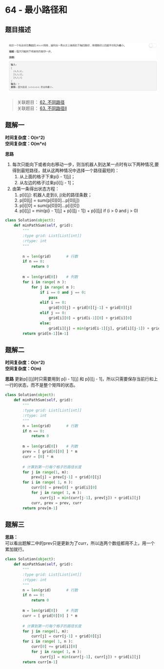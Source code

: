 # 64 - 最小路径和

## 题目描述
![problem](images/64.png)

>关联题目： [62. 不同路径](https://github.com/Rosevil1874/LeetCode/tree/master/Python-Solution/62_Unique-Paths)  
>关联题目： [63. 不同路径II](https://github.com/Rosevil1874/LeetCode/tree/master/Python-Solution/63_Unique-Paths-II)  


## 题解一
**时间复杂度：O(n^2)  
空间复杂度：O(m\*n)**

**思路**
1. 每次只能向下或者向右移动一步，则当机器人到达某一点时有以下两种情况,要得到最短路径，就从这两种情况中选择一个路径最短的：
	1. 从上面的格子下来p[i - 1][j]；
	2. 从左边的格子过来p[i][j - 1]；
2. 由第一条得出状态方程：  
	1. p[i][j]: 机器人走到(i, j)处的路径条数；
    2. p[0][j] = sum(p[0][0]...p[0][j])
    3. p[i][0] = sum(p[0][0]...p[i][0])
	4. p[i][j] = min(p[i - 1][j] + p[i][j - 1]) + p[i][j] if (i > 0 and j > 0)

```python
class Solution(object):
    def minPathSum(self, grid):
        """
        :type grid: List[List[int]]
        :rtype: int
        """
    
        n = len(grid)       # 行数
        if n == 0:
            return 0

        m = len(grid[0])    # 列数
        for i in range( n ):
            for j in range( m ):
                if i == 0 and j == 0:
                	pass
                elif i == 0:
                	grid[0][j] = grid[0][j-1] + grid[0][j]
                elif j == 0:
                	grid[i][0] = grid[i-1][0] + grid[i][0]
                else:
                	grid[i][j] = min(grid[i-1][j], grid[i][j-1]) + grid[i][j]
        return grid[n-1][m-1]
```

## 题解二
**时间复杂度：O(n^2)  
空间复杂度：O(m)**

**思路**
更新p[i][j]时只需要用到 p[i - 1][j] 和 p[i][j - 1]，所以只需要保存当前行和上一行的状态，而不是整个矩阵的状态。

```python
class Solution(object):
    def minPathSum(self, grid):
        """
        :type grid: List[List[int]]
        :rtype: int
        """
        n = len(grid)       # 行数
        if n == 0:
            return 0

        m = len(grid[0])    # 列数
        prev = [ grid[0][0] ] * m
        curr = [0] * m

        # 计算到第一行每个格子的路径长度
        for j in range(1, m):
            prev[j] = prev[j-1] + grid[0][j]
        for i in range( 1, n ):
            curr[0] = prev[0] + grid[i][0]
            for j in range( 1, m ):
                curr[j] = min(curr[j-1], prev[j]) + grid[i][j]
            curr, prev = prev, curr
        return prev[m-1]
```

## 题解三

**思路：**  
可以看出题解二中的prev只是更新为了curr，所以连两个数组都用不上，用一个累加就行。

```python
class Solution(object):
    def minPathSum(self, grid):
        """
        :type grid: List[List[int]]
        :rtype: int
        """
        n = len(grid)       # 行数
        if n == 0:
            return 0

        m = len(grid[0])    # 列数
        curr = [ grid[0][0] ] * m

        # 计算到第一行每个格子的路径长度
        for j in range(1, m):
            curr[j] = curr[j-1] + grid[0][j]
        for i in range( 1, n ):
            curr[0] += grid[i][0]
            for j in range( 1, m ):
                curr[j] = min(curr[j-1], curr[j]) + grid[i][j]
        return curr[m-1]
```